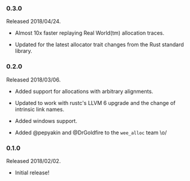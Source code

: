 ### 0.3.0

Released 2018/04/24.

* Almost 10x faster replaying Real World(tm) allocation traces.

* Updated for the latest allocator trait changes from the Rust standard library.

### 0.2.0

Released 2018/03/06.

* Added support for allocations with arbitrary alignments.

* Updated to work with rustc's LLVM 6 upgrade and the change of intrinsic link
  names.

* Added windows support.

* Added @pepyakin and @DrGoldfire to the `wee_alloc` team \o/

### 0.1.0

Released 2018/02/02.

* Initial release!
